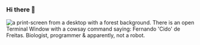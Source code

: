 ### Hi there 👋

<img src="https://raw.githubusercontent.com/cidoguita/cidoguita/blob/master/github-readme.png" alt="a print-screen from a desktop with a forest background. There is an open Terminal Window with a cowsay command saying: Fernando 'Cido' de Freitas. Biologist, programmer & apparently, not a robot.">


<!-- Background image by Dhruva Reddy "https://unsplash.com/photos/7NepJK9k8eM" -->

<!--
**cidoguita/cidoguita** is a ✨ _special_ ✨ repository because its `README.md` (this file) appears on your GitHub profile.

Here are some ideas to get you started:

- 🔭 I’m currently working on ...
- 🌱 I’m currently learning ...
- 👯 I’m looking to collaborate on ...
- 🤔 I’m looking for help with ...
- 💬 Ask me about ...
- 📫 How to reach me: ...
- 😄 Pronouns: ...
- ⚡ Fun fact: ...
-->
